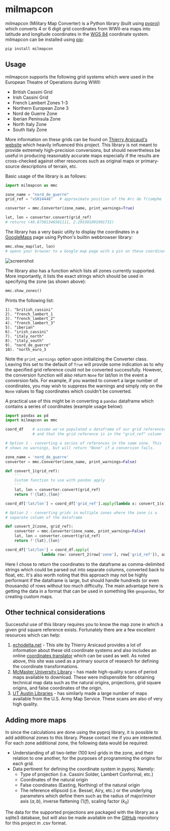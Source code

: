 # milmapcon

milmapcon (Military Map Converter) is a Python library (built using [pyproj](https://pyproj4.github.io/pyproj/stable/index.html)) which converts 4 or 6 digit grid coordinates from WWII-era maps into latitude and longitude coordinates in the [WGS 84](https://en.wikipedia.org/wiki/World_Geodetic_System) coordinate system. milmapcon can be installed using [pip](https://pip.pypa.io/en/stable/):

```bash
pip install milmapcon
```
## Usage
milmapcon supports the following grid systems which were used in the European Theatre of Operations during WWII:

* British Cassini Grid
* Irish Cassini Grid
* French Lambert Zones 1-3
* Northern European Zone 3
* Nord de Guerre Zone
* Iberian Peninsula Zone
* North Italy Zone
* South Italy Zone

More information on these grids can be found on [Thierry Arsicaud's website](https://www.echodelta.net/mbs/eng-overview.php) which heavily influenced this project. This library is not meant to provide extremely high-precision conversions, but should nevertheless be useful in producing reasonably accurate maps especially if the results are cross-checked against other resources such as original maps or primary-source descriptions of terrain, etc.

Basic usage of the library is as follows:

```python
import milmapcon as mmc

zone_name = "nord_de_guerre"
grid_ref = "vS014448"   # approximate position of the Arc de Triomphe

converter = mmc.Converter(zone_name, print_warnings=True)

lat, lon = converter.convert(grid_ref)
# returns (48.87381346581111, 2.295301091901731)
```
The library has a very basic utilty to display the coordinates in a [GoogleMaps](https://google.com/maps/search/?api=1&query=48.87381346581111,2.295301091901731) page using Python's builtin webbrowser library:
```python
mmc.show_map(lat, lon)
# opens your browser to a Google map page with a pin on these coordinates
```
>
![screenshot](map_demo.jpg)
>
The library also has a function which lists all zones currently supported. More importantly, it lists the exact strings which should be used in specifying the zone (as shown above):
```python
mmc.show_zones()
```

Prints the following list:
>
    1). "british_cassini"
    2). "french_lambert_1
    3). "french_lambert_2"
    4). "french_lambert_3"
    5). "iberian"
    6). "irish_cassini"
    7). "italy_north"
    8). "italy_south"
    9). "nord_de_guerre"
    10). "north_euro_3
>

Note the `print_warnings` option upon initializing the Converter class. Leaving this set to the default of `True` will provide some indication as to why the specified grid reference could not be converted successfully. However, the conversion function will also return `None` for lat/lon in the event a conversion fails. For example, if you wanted to convert a large number of coordinates, you may wish to suppress the warnings and simply rely on the `None` values to flag coordinates which couldn't be converted.

A practical use of this might be in converting a `pandas` dataframe which contains a series of coordinates (example usage below): 

```python
import pandas as pd
import milmapcon as mmc

coord_df    # assume we've populated a dataframe of our grid references
            # and that the grid reference is in the "grid_ref" column

# Option 1 - converting a series of references in the same zone. This
# shows no warnings, but will return "None" if a conversion fails.

zone_name = 'nord_de_guerre'
converter = mmc.Converter(zone_name, print_warnings=False)

def convert_1(grid_ref):
    '''
    Custom function to use with pandas apply
    '''
    lat, lon = converter.convert(grid_ref)
    return f'{lat},{lon}'

coord_df['lat/lon'] = coord_df['grid_ref'].apply(lambda x: convert_1(x))

# Option 2 - converting grids in multiple zones where the zone is a
# separate column of the dataframe

def convert_2(zone, grid_ref):
    converter = mmc.Converter(zone_name, print_warnings=False)
    lat, lon = converter.convert(grid_ref)
    return f'{lat},{lon}'

coord_df['lat/lon'] = coord_df.apply(
                lambda row: convert_2(row['zone'], row['grid_ref']), axis=1)
```
Here I chose to return the coordinates to the dataframe as comma-delimited strings which could be parsed out into separate columns, converted back to float, etc. It's also worth noting that this approach may not be highly performant if the dataframe is large, but should handle hundreds (or even thousands) of rows without too much difficulty. The main advantage here is getting the data in a format that can be used in something like `geopandas`, for creating custom maps.

## Other technical considerations

Successful use of this library requires you to know the map zone in which a given grid square reference exists. Fortunately there are a few excellent resources which can help:

1.  [echodelta.net](https://www.echodelta.net/mbs/eng-overview.php) - This site by Thierry Arsicaud provides a lot of information about these old coordinate systems and also includes an online [coordinates translator](https://www.echodelta.net/mbs/eng-translator.php) which can be used as well. As noted above, this site was used as a primary source of research for defining the coordinate transformations.
2. [McMaster University Library](https://library.mcmaster.ca/wwii-topographic-map-series#tab-wwii-topographic-map-series) - has made high-quality scans of period maps available to download. These were indispensible for obtaining technical map data such as the natural origins, projections, grid square origins, and false coordinates of the origin.
3. [UT Austin Libraries](https://maps.lib.utexas.edu/maps/ams/) - has similarly made a large number of maps available from the U.S. Army Map Service. These scans are also of very high quality.

## Adding more maps

In since the calculations are done using the pyproj library, it is possible to add additional zones to this library. Please contact me if you are interested. For each zone additional zone, the following data would be required:
* Understanding of all two-letter (100 km) grids in the zone, and their relation to one another, for the purposes of programming the origins for each grid.
* Data pertinent for defining the coordinate system in pyproj. Namely:
    * Type of projection (i.e. Cassini Solder, Lambert Conformal, etc.)
    * Coordinates of the natural origin
    * False coordinates (Easting, Northing) of the natural origin
    * The reference ellipsoid (i.e. Bessel, Airy, etc.) or the underlying parameters which define them such as the radius of major/minor axis ($a, b$), inverse flattening ($1/f$), scaling factor ($k_0$)

The data for the supported projections are packaged with the library as a sqlite3 database, but will also be made available on the [GitHub](https://github.com/mkershis/milmapcon) repository for this project in .csv format.